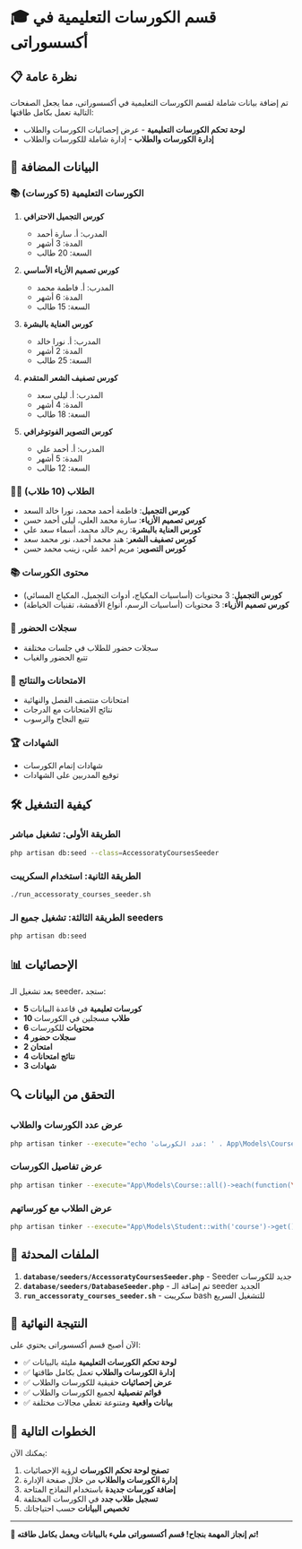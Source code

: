 # 🎓 قسم الكورسات التعليمية في أكسسوراتى

## 📋 نظرة عامة
تم إضافة بيانات شاملة لقسم الكورسات التعليمية في أكسسوراتى، مما يجعل الصفحات التالية تعمل بكامل طاقتها:

- **لوحة تحكم الكورسات التعليمية** - عرض إحصائيات الكورسات والطلاب
- **إدارة الكورسات والطلاب** - إدارة شاملة للكورسات والطلاب

## 🚀 البيانات المضافة

### 📚 الكورسات التعليمية (5 كورسات)
1. **كورس التجميل الاحترافي**
   - المدرب: أ. سارة أحمد
   - المدة: 3 أشهر
   - السعة: 20 طالب

2. **كورس تصميم الأزياء الأساسي**
   - المدرب: أ. فاطمة محمد
   - المدة: 6 أشهر
   - السعة: 15 طالب

3. **كورس العناية بالبشرة**
   - المدرب: أ. نورا خالد
   - المدة: 2 أشهر
   - السعة: 25 طالب

4. **كورس تصفيف الشعر المتقدم**
   - المدرب: أ. ليلى سعد
   - المدة: 4 أشهر
   - السعة: 18 طالب

5. **كورس التصوير الفوتوغرافي**
   - المدرب: أ. أحمد علي
   - المدة: 5 أشهر
   - السعة: 12 طالب

### 👩‍🎓 الطلاب (10 طلاب)
- **كورس التجميل**: فاطمة أحمد محمد، نورا خالد السعد
- **كورس تصميم الأزياء**: سارة محمد العلي، ليلى أحمد حسن
- **كورس العناية بالبشرة**: ريم خالد محمد، أسماء سعد علي
- **كورس تصفيف الشعر**: هند محمد أحمد، نور محمد سعد
- **كورس التصوير**: مريم أحمد علي، زينب محمد حسن

### 📚 محتوى الكورسات
- **كورس التجميل**: 3 محتويات (أساسيات المكياج، أدوات التجميل، المكياج المسائي)
- **كورس تصميم الأزياء**: 3 محتويات (أساسيات الرسم، أنواع الأقمشة، تقنيات الخياطة)

### 📅 سجلات الحضور
- سجلات حضور للطلاب في جلسات مختلفة
- تتبع الحضور والغياب

### 📝 الامتحانات والنتائج
- امتحانات منتصف الفصل والنهائية
- نتائج الامتحانات مع الدرجات
- تتبع النجاح والرسوب

### 🏆 الشهادات
- شهادات إتمام الكورسات
- توقيع المدربين على الشهادات

## 🛠️ كيفية التشغيل

### الطريقة الأولى: تشغيل مباشر
```bash
php artisan db:seed --class=AccessoratyCoursesSeeder
```

### الطريقة الثانية: استخدام السكريبت
```bash
./run_accessoraty_courses_seeder.sh
```

### الطريقة الثالثة: تشغيل جميع الـ seeders
```bash
php artisan db:seed
```

## 📊 الإحصائيات
بعد تشغيل الـ seeder، ستجد:
- **5 كورسات تعليمية** في قاعدة البيانات
- **10 طلاب** مسجلين في الكورسات
- **6 محتويات** للكورسات
- **4 سجلات حضور**
- **2 امتحان**
- **4 نتائج امتحانات**
- **3 شهادات**

## 🔍 التحقق من البيانات

### عرض عدد الكورسات والطلاب
```bash
php artisan tinker --execute="echo 'عدد الكورسات: ' . App\Models\Course::count(); echo PHP_EOL; echo 'عدد الطلاب: ' . App\Models\Student::count();"
```

### عرض تفاصيل الكورسات
```bash
php artisan tinker --execute="App\Models\Course::all()->each(function(\$course) { echo \$course->name . ' - ' . \$course->instructor . ' - ' . \$course->duration . PHP_EOL; });"
```

### عرض الطلاب مع كورساتهم
```bash
php artisan tinker --execute="App\Models\Student::with('course')->get()->each(function(\$student) { echo \$student->name . ' - ' . \$student->course->name . PHP_EOL; });"
```

## 📁 الملفات المحدثة

1. **`database/seeders/AccessoratyCoursesSeeder.php`** - Seeder جديد للكورسات
2. **`database/seeders/DatabaseSeeder.php`** - تم إضافة الـ seeder الجديد
3. **`run_accessoraty_courses_seeder.sh`** - سكريبت bash للتشغيل السريع

## 🎯 النتيجة النهائية

الآن أصبح قسم أكسسوراتى يحتوي على:
- ✅ **لوحة تحكم الكورسات التعليمية** مليئة بالبيانات
- ✅ **إدارة الكورسات والطلاب** تعمل بكامل طاقتها
- ✅ **عرض إحصائيات** حقيقية للكورسات والطلاب
- ✅ **قوائم تفصيلية** لجميع الكورسات والطلاب
- ✅ **بيانات واقعية** ومتنوعة تغطي مجالات مختلفة

## 🚀 الخطوات التالية

يمكنك الآن:
1. **تصفح لوحة تحكم الكورسات** لرؤية الإحصائيات
2. **إدارة الكورسات والطلاب** من خلال صفحة الإدارة
3. **إضافة كورسات جديدة** باستخدام النماذج المتاحة
4. **تسجيل طلاب جدد** في الكورسات المختلفة
5. **تخصيص البيانات** حسب احتياجاتك

---

**🎉 تم إنجاز المهمة بنجاح! قسم أكسسوراتى مليء بالبيانات ويعمل بكامل طاقته!**
